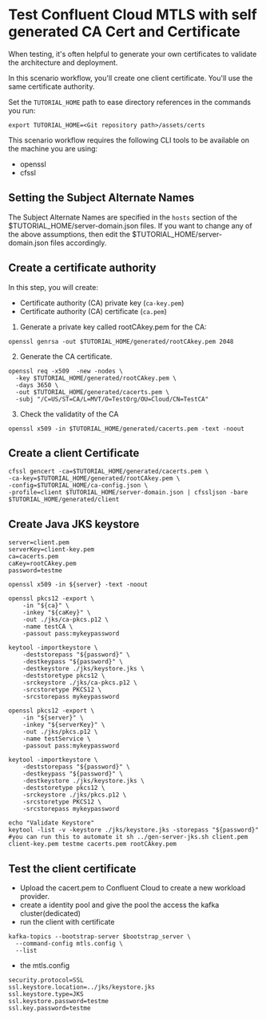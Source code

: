 # Test Confluent Cloud MTLS with self generated CA Cert and Certificate 

When testing, it's often helpful to generate your own certificates to validate the architecture and deployment.

In this scenario workflow, you'll create one client certificate. You'll use the same certificate authority.

Set the `TUTORIAL_HOME` path to ease directory references in the commands you run:
```
export TUTORIAL_HOME=<Git repository path>/assets/certs
```

This scenario workflow requires the following CLI tools to be available on the machine you
are using:

- openssl
- cfssl

## Setting the Subject Alternate Names

The Subject Alternate Names are specified in the `hosts` section of the $TUTORIAL_HOME/server-domain.json 
files. If you want to change any of the above assumptions, then edit the $TUTORIAL_HOME/server-domain.json 
files accordingly.

## Create a certificate authority

In this step, you will create:

* Certificate authority (CA) private key (`ca-key.pem`)
* Certificate authority (CA) certificate (`ca.pem`)

1. Generate a private key called rootCAkey.pem for the CA:

```
openssl genrsa -out $TUTORIAL_HOME/generated/rootCAkey.pem 2048
```

2. Generate the CA certificate.

```
openssl req -x509  -new -nodes \
  -key $TUTORIAL_HOME/generated/rootCAkey.pem \
  -days 3650 \
  -out $TUTORIAL_HOME/generated/cacerts.pem \
  -subj "/C=US/ST=CA/L=MVT/O=TestOrg/OU=Cloud/CN=TestCA"
```

3. Check the validatity of the CA

```
openssl x509 -in $TUTORIAL_HOME/generated/cacerts.pem -text -noout
```

## Create a client Certificate 

```
cfssl gencert -ca=$TUTORIAL_HOME/generated/cacerts.pem \
-ca-key=$TUTORIAL_HOME/generated/rootCAkey.pem \
-config=$TUTORIAL_HOME/ca-config.json \
-profile=client $TUTORIAL_HOME/server-domain.json | cfssljson -bare $TUTORIAL_HOME/generated/client
```

## Create Java JKS keystore
```
server=client.pem
serverKey=client-key.pem
ca=cacerts.pem
caKey=rootCAkey.pem
password=testme

openssl x509 -in ${server} -text -noout

openssl pkcs12 -export \
	-in "${ca}" \
	-inkey "${caKey}" \
	-out ./jks/ca-pkcs.p12 \
	-name testCA \
	-passout pass:mykeypassword

keytool -importkeystore \
	-deststorepass "${password}" \
	-destkeypass "${password}" \
	-destkeystore ./jks/keystore.jks \
	-deststoretype pkcs12 \
	-srckeystore ./jks/ca-pkcs.p12 \
	-srcstoretype PKCS12 \
	-srcstorepass mykeypassword

openssl pkcs12 -export \
	-in "${server}" \
	-inkey "${serverKey}" \
	-out ./jks/pkcs.p12 \
	-name testService \
	-passout pass:mykeypassword

keytool -importkeystore \
	-deststorepass "${password}" \
	-destkeypass "${password}" \
	-destkeystore ./jks/keystore.jks \
	-deststoretype pkcs12 \
	-srckeystore ./jks/pkcs.p12 \
	-srcstoretype PKCS12 \
	-srcstorepass mykeypassword

echo "Validate Keystore"
keytool -list -v -keystore ./jks/keystore.jks -storepass "${password}"
#you can run this to automate it sh ../gen-server-jks.sh client.pem client-key.pem testme cacerts.pem rootCAkey.pem
```

## Test the client certificate
- Upload the cacert.pem to Confluent Cloud to create a new workload provider.
- create a identity pool and give the pool the access the kafka cluster(dedicated)
- run the client with certificate
```
kafka-topics --bootstrap-server $bootstrap_server \
  --command-config mtls.config \
  --list
```
- the mtls.config
```
security.protocol=SSL
ssl.keystore.location=../jks/keystore.jks
ssl.keystore.type=JKS
ssl.keystore.password=testme
ssl.key.password=testme
```


